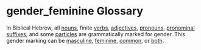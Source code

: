 # gender_feminine Glossary
In Biblical Hebrew, all [nouns](https://git.door43.org/Door43/en-uhg/src/master/content/noun/02.md), finite [verbs](https://git.door43.org/Door43/en-uhg/src/master/content/verb/02.md), [adjectives](https://git.door43.org/Door43/en-uhg/src/master/content/adjective/02.md), [pronouns](https://git.door43.org/Door43/en-uhg/src/master/content/pronoun/01.md), [pronominal suffixes](https://git.door43.org/Door43/en-uhg/src/master/content/suffix_pronominal/02.md), and some [particles](https://git.door43.org/Door43/en-uhg/src/master/content/particle/01.md) are grammatically marked for gender. This gender marking can be [masculine](https://git.door43.org/Door43/en-uhg/src/master/content/gender_masculine/02.md), [feminine](https://git.door43.org/Door43/en-uhg/src/master/content/gender_feminine/02.md), [common](https://git.door43.org/Door43/en-uhg/src/master/content/gender_common/02.md), or [both](https://git.door43.org/Door43/en-uhg/src/master/content/gender_both/02.md).